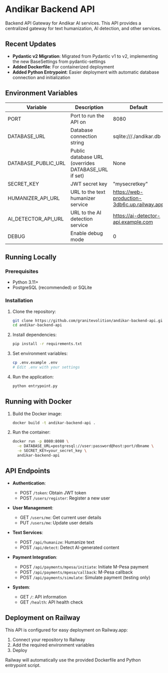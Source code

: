 # Andikar Backend API

Backend API Gateway for Andikar AI services. This API provides a centralized gateway for text humanization, AI detection, and other services.

## Recent Updates

- **Pydantic v2 Migration**: Migrated from Pydantic v1 to v2, implementing the new BaseSettings from pydantic-settings
- **Added Dockerfile**: For containerized deployment
- **Added Python Entrypoint**: Easier deployment with automatic database connection and initialization

## Environment Variables

| Variable | Description | Default |
|----------|-------------|---------|
| PORT | Port to run the API on | 8080 |
| DATABASE_URL | Database connection string | sqlite:///./andikar.db |
| DATABASE_PUBLIC_URL | Public database URL (overrides DATABASE_URL if set) | None |
| SECRET_KEY | JWT secret key | "mysecretkey" |
| HUMANIZER_API_URL | URL to the text humanizer service | https://web-production-3db6c.up.railway.app |
| AI_DETECTOR_API_URL | URL to the AI detection service | https://ai-detector-api.example.com |
| DEBUG | Enable debug mode | 0 |

## Running Locally

### Prerequisites

- Python 3.11+
- PostgreSQL (recommended) or SQLite

### Installation

1. Clone the repository:
   ```bash
   git clone https://github.com/granitevolition/andikar-backend-api.git
   cd andikar-backend-api
   ```

2. Install dependencies:
   ```bash
   pip install -r requirements.txt
   ```

3. Set environment variables:
   ```bash
   cp .env.example .env
   # Edit .env with your settings
   ```

4. Run the application:
   ```bash
   python entrypoint.py
   ```

## Running with Docker

1. Build the Docker image:
   ```bash
   docker build -t andikar-backend-api .
   ```

2. Run the container:
   ```bash
   docker run -p 8080:8080 \
     -e DATABASE_URL=postgresql://user:password@host:port/dbname \
     -e SECRET_KEY=your_secret_key \
     andikar-backend-api
   ```

## API Endpoints

- **Authentication**:
  - POST `/token`: Obtain JWT token
  - POST `/users/register`: Register a new user

- **User Management**:
  - GET `/users/me`: Get current user details
  - PUT `/users/me`: Update user details

- **Text Services**:
  - POST `/api/humanize`: Humanize text
  - POST `/api/detect`: Detect AI-generated content

- **Payment Integration**:
  - POST `/api/payments/mpesa/initiate`: Initiate M-Pesa payment
  - POST `/api/payments/mpesa/callback`: M-Pesa callback
  - POST `/api/payments/simulate`: Simulate payment (testing only)

- **System**:
  - GET `/`: API information
  - GET `/health`: API health check

## Deployment on Railway

This API is configured for easy deployment on Railway.app:

1. Connect your repository to Railway
2. Add the required environment variables
3. Deploy

Railway will automatically use the provided Dockerfile and Python entrypoint script.
